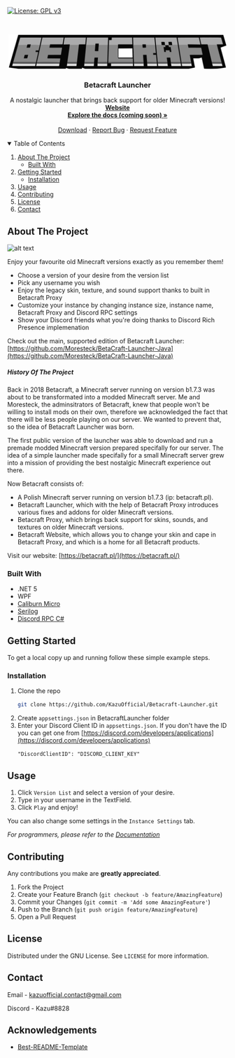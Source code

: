 [![License: GPL v3](https://img.shields.io/badge/License-GPLv3-blue.svg)](https://www.gnu.org/licenses/gpl-3.0)

<!-- PROJECT LOGO -->
<br />
<p align="center">
  <a href="https://github.com/KazuOfficial/Betacraft-Launcher">
    <img src="images/logo.png" alt="Logo" width="500" height="80">
  </a>

  <h3 align="center">Betacraft Launcher</h3>

  <p align="center">
    A nostalgic launcher that brings back support for older Minecraft versions!
    <br />
    <a href="https://betacraft.pl/"><strong>Website</strong></a>
    <br />
    <a href="https://github.com/KazuOfficial/Betacraft-Launcher"><strong>Explore the docs (coming soon) »</strong></a>
    <br />
    <br />
    <a href="https://github.com/KazuOfficial/Betacraft-Launcher/releases">Download</a>
    ·
    <a href="https://github.com/KazuOfficial/Betacraft-Launcher/issues">Report Bug</a>
    ·
    <a href="https://github.com/KazuOfficial/Betacraft-Launcher/pulls">Request Feature</a>
  </p>
</p>



<!-- TABLE OF CONTENTS -->
<details open="open">
  <summary>Table of Contents</summary>
  <ol>
    <li>
      <a href="#about-the-project">About The Project</a>
      <ul>
        <li><a href="#built-with">Built With</a></li>
      </ul>
    </li>
    <li>
      <a href="#getting-started">Getting Started</a>
      <ul>
        <li><a href="#installation">Installation</a></li>
      </ul>
    </li>
    <li><a href="#usage">Usage</a></li>
    <li><a href="#contributing">Contributing</a></li>
    <li><a href="#license">License</a></li>
    <li><a href="#contact">Contact</a></li>
  </ol>
</details>

## About The Project

![alt text](https://github.com/KazuOfficial/BetaCraft-Launcher/blob/master/images/launcher.png)

Enjoy your favourite old Minecraft versions exactly as you remember them!

* Choose a version of your desire from the version list
* Pick any username you wish
* Enjoy the legacy skin, texture, and sound support thanks to built in Betacraft Proxy
* Customize your instance by changing instance size, instance name, Betacraft Proxy and Discord RPC settings
* Show your Discord friends what you're doing thanks to Discord Rich Presence implemenation

Check out the main, supported edition of Betacraft Launcher: [https://github.com/Moresteck/BetaCraft-Launcher-Java](https://github.com/Moresteck/BetaCraft-Launcher-Java)

<!-- ABOUT THE PROJECT -->
##### History Of The Project

Back in 2018 Betacraft, a Minecraft server running on version b1.7.3 was about to be transformated into a modded Minecraft server. Me and Moresteck, the adminsitrators of Betacraft, knew that people won't be willing to install mods on their own, therefore we acknowledged the fact that there will be less people playing on our server. We wanted to prevent that, so the idea of Betacraft Launcher was born.

The first public version of the launcher was able to download and run a premade modded Minecraft version prepared specifally for our server. The idea of a simple launcher made specifally for a small Minecraft server grew into a mission of providing the best nostalgic Minecraft experience out there.

Now Betacraft consists of:
* A Polish Minecraft server running on version b1.7.3 (ip: betacraft.pl).
* Betacraft Launcher, which with the help of Betacraft Proxy introduces various fixes and addons for older Minecraft versions.
* Betacraft Proxy, which brings back support for skins, sounds, and textures on older Minecraft versions.
* Betacraft Website, which allows you to change your skin and cape in Betacraft Proxy, and which is a home for all Betacraft products.

Visit our website: [https://betacraft.pl/](https://betacraft.pl/)

### Built With

* .NET 5
* WPF
* [Caliburn Micro](https://caliburnmicro.com/)
* [Serilog](https://serilog.net/)
* [Discord RPC C#](https://github.com/Lachee/discord-rpc-csharp)

<!-- GETTING STARTED -->
## Getting Started

To get a local copy up and running follow these simple example steps.

### Installation

1. Clone the repo
   ```sh
   git clone https://github.com/KazuOfficial/Betacraft-Launcher.git
   ```
2. Create `appsettings.json` in BetacraftLauncher folder
3. Enter your Discord Client ID in `appsettings.json`. If you don't have the ID you can get one from [https://discord.com/developers/applications](https://discord.com/developers/applications)
   ```
   "DiscordClientID": "DISCORD_CLIENT_KEY"
   ```

<!-- USAGE EXAMPLES -->
## Usage

1. Click `Version List` and select a version of your desire.
2. Type in your username in the TextField.
3. Click `Play` and enjoy!
 
You can also change some settings in the `Instance Settings` tab.

_For programmers, please refer to the [Documentation](https://example.com)_


<!-- CONTRIBUTING -->
## Contributing

Any contributions you make are **greatly appreciated**.

1. Fork the Project
2. Create your Feature Branch (`git checkout -b feature/AmazingFeature`)
3. Commit your Changes (`git commit -m 'Add some AmazingFeature'`)
4. Push to the Branch (`git push origin feature/AmazingFeature`)
5. Open a Pull Request



<!-- LICENSE -->
## License

Distributed under the GNU License. See `LICENSE` for more information.



<!-- CONTACT -->
## Contact

Email - kazuofficial.contact@gmail.com

Discord - Kazu#8828

<!-- ACKNOWLEDGEMENTS -->
## Acknowledgements
* [Best-README-Template](https://github.com/othneildrew/Best-README-Template)